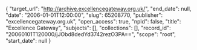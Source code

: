 {
  "target_url": "http://archive.excellencegateway.org.uk/", 
  "end_date": null, 
  "date": "2006-01-01T12:00:00", 
  "slug": 65208770, 
  "publisher": "excellencegateway.org.uk", 
  "open_access": true, 
  "npld": false, 
  "title": "Excellence Gateway", 
  "subjects": [], 
  "collections": [], 
  "record_id": "20060101T120000/jJObd8dedYd3742rezO3PA==", 
  "scope": "root", 
  "start_date": null
}

